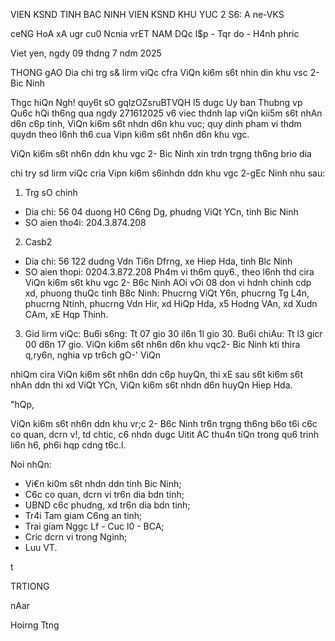 VIEN  KSND TINH BAC NINH
VIEN KSND KHU YUC  2
S6: A ne-VKS

ceNG HoA xA ugr cu0 Ncnia vrET NAM
DQc l$p - Tqr do - H4nh phric

Viet yen, ngdy 09 thdng 7 ndm 2025

THONG  gAO
Dia chi trg s& lirm viQc cfra ViQn ki6m s6t nhin din khu vsc 2- Bic Ninh

Thgc hiQn Ngh!  quy6t  sO gqlzOZsruBTVQH  l5 dugc Uy ban Thubng vp
Qu6c  hQi th6ng qua ngdy  271612025 v6 viec thdnh  lap viQn kii5m  s6t nhAn d6n c6p
tinh, ViQn  ki6m  s6t nhdn d6n khu vuc; quy dinh pham vi thdm quydn theo l6nh
th6 cua Vipn ki6m s6t nh6n d6n khu vgc.

ViQn ki6m s6t nh6n  ddn khu vgc 2- Bic Ninh xin trdn trgng  th6ng brio dia

chi try sd lirm viQc  cria Vipn ki6m s6inhdn ddn khu vgc 2-gEc Ninh nhu sau:

1. Trg  sO chinh
- Dia chi: 56 04 duong H0 C6ng Dg, phudng  ViQt YCn, tinh Bic Ninh
- SO aien tho4i: 204.3.874.208
2. Casb2
- Dia chi: 56 122 dudng Vdn Ti6n Dfrng, xe Hiep Hda,  tinh Blc Ninh
- SO aien thopi: 0204.3.872.208
Ph4m vi th6m quy6.,  theo l6nh thd cira ViQn ki6m s6t khu vgc 2- B6c Ninh
AOi vOi 08 don vi hdnh chinh cdp xd, phuong  thuQc tinh B8c Ninh: Phucrng  ViQt
Y6n, phucrng Tg L4n, phucrng Ntinh, phucrng  Vdn Hir, xd HiQp Hda, x5 Hodng
VAn, xd Xudn  CAm, xE Hqp Thinh.

3. Gid lirm viQc:
Bu6i s6ng: Tt 07 gio 30 il6n 1l gio 30.
Bu6i  chiAu: Tt l3 gicr 00 d6n 17 gio.
ViQn ki6m s6t nh6n  d6n khu vqc2-  Bic Ninh kti thira q,ry6n, nghia vp tr6ch
gO-' ViQn

nhiQm cira ViQn ki6m s6t nh6n ddn c6p huyQn, thi xE sau s6t
ki6m s6t nhAn ddn thi xd ViQt YCn,  ViQn ki6m s6t nhdn d6n huyQn Hiep Hda.

"hQp,

ViQn ki6m s6t nh6n ddn khu vr;c 2- B6c Ninh  tr6n trgng th6ng  b6o t6i c6c
co quan,  dcrn v!, td chtic,  c6 nhdn dugc Uitit AC thu4n  tiQn trong qu6 trinh li6n h6,
ph6i hqp cdng  t6c.l.

Noi nhQn:
- Vi€n  ki0m s6t nhdn  ddn tinh Bic Ninh;
- C6c co quan,  dcrn  vi tr6n  dia bdn tinh;
- UBND  c6c phudng,  xd tr6n dia bdn tinh;
- Tr4i Tam giam  C6ng  an tinh;
- Trai giam Nggc Lf - Cuc l0 - BCA;
- Cric  dcrn vi trong  Nginh;
- Luu  VT.

t

TRTIONG

nAar

Hoirng Ttng


